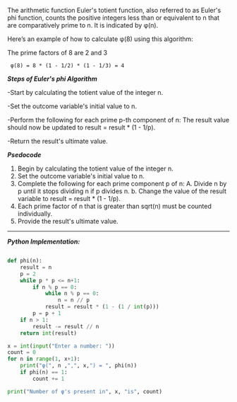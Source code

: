 
The arithmetic function Euler's totient function, also referred to as Euler's phi function, counts the positive integers less than or equivalent to n that are comparatively prime to n. It is indicated by φ(n).

Here’s an example of how to calculate φ(8) using this algorithm:

The prime factors of 8 are 2 and 3

     φ(8) = 8 * (1 - 1/2) * (1 - 1/3) = 4



***Steps of Euler's phi Algorithm***


-Start by calculating the totient value of the integer n.

-Set the outcome variable's initial value to n.

-Perform the following for each prime p-th component of n: The result value should now be updated to result = result * (1 - 1/p).

-Return the result's ultimate value.


***Psedocode***


1. Begin by calculating the totient value of the integer n.
2. Set the outcome variable's initial value to n.
3. Complete the following for each prime component p of n:
    A. Divide n by p until it stops dividing n if p divides n.
    b. Change the value of the result variable to result = result * (1 - 1/p).
4. Each prime factor of n that is greater than sqrt(n) must be counted individually.
5. Provide the result's ultimate value.


<hr>

***Python Implementation:***

```python

def phi(n):
    result = n
    p = 2
    while p * p <= n+1:
        if n % p == 0:
            while n % p == 0:
                n = n // p
            result = result * (1 - (1 / int(p)))
        p = p + 1
    if n > 1:
        result -= result // n
    return int(result)

x = int(input("Enter a number: "))
count = 0
for n in range(1, x+1):
    print("φ(", n ,",", x,") = ", phi(n))
    if phi(n) == 1:
        count += 1

print("Number of φ's present in", x, "is", count)


```
